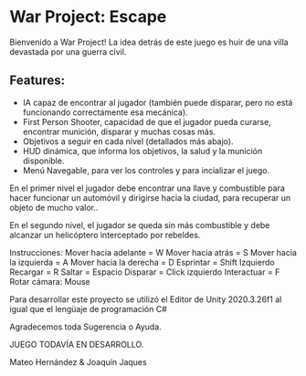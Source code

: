 
# War Project: Escape

Bienvenido a War Project! La idea detrás de este juego es huir de una villa devastada por una guerra civil.

## Features:
- IA capaz de encontrar al jugador (también puede disparar, pero no está funcionando correctamente esa mecánica).
- First Person Shooter, capacidad de que el jugador pueda curarse, encontrar munición, disparar y muchas cosas más.  
- Objetivos a seguir en cada nivel (detallados más abajo).  
- HUD dinámica, que informa los objetivos, la salud y la munición disponible.  
- Menú Navegable, para ver los controles y para incializar el juego.  

En el primer nivel el jugador debe encontrar una llave y combustible para hacer funcionar un automóvil y dirigirse hacia la ciudad, para recuperar un objeto de mucho valor..  

En el segundo nivel, el jugador se queda sin más combustible y debe alcanzar un helicóptero interceptado por rebeldes.  

Instrucciones:
Mover hacia adelante = W
Mover hacia atrás = S
Mover hacia la izquierda = A
Mover hacia la derecha = D
Esprintar = Shift Izquierdo
Recargar = R
Saltar = Espacio
Disparar = Click izquierdo
Interactuar = F
Rotar cámara: Mouse

Para desarrollar este proyecto se utilizó el Editor de Unity 2020.3.26f1 al igual que el lengüaje de programación C#

Agradecemos toda Sugerencia o Ayuda.

JUEGO TODAVÍA EN DESARROLLO.

Mateo Hernández & Joaquín Jaques
